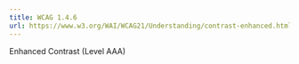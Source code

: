 ```yaml
---
title: WCAG 1.4.6
url: https://www.w3.org/WAI/WCAG21/Understanding/contrast-enhanced.html
---
```

Enhanced Contrast (Level AAA)